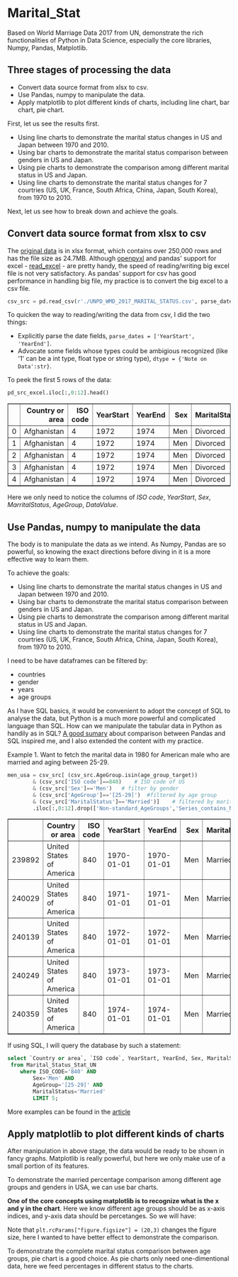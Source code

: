 # Marital_Stat
Based on World Marriage Data 2017 from UN, demonstrate the rich functionalities of Python in Data Science, especially the core libraries, Numpy, Pandas, Matplotlib. 

## Three stages of processing the data
- Convert data source format from xlsx to csv.
- Use Pandas, numpy to manipulate the data. 
- Apply matplotlib to plot different kinds of charts, including line chart, bar chart, pie chart.

First, let us see the results first.
- Using line charts to demonstrate the marital status changes in US and Japan between 1970 and 2010.
- Using bar charts to demonstrate the marital status comparison between genders in US and Japan.
- Using pie charts to demonstrate the comparison among different marital status in US and Japan.
- Using line charts to demonstrate the marital status changes for 7 courtries (US, UK, France, South Africa, China, Japan, South Korea), from 1970 to 2010.

Next, let us see how to break down and achieve the goals.

## Convert data source format from xlsx to csv
The [original data](https://www.un.org/en/development/desa/population/theme/marriage-unions/WMD2017.asp) is in xlsx format, which contains over 250,000 rows and has the file size as 24.7MB. Although [openpyxl](https://openpyxl.readthedocs.io/en/stable/) and pandas' support for excel - [read_excel](https://pandas.pydata.org/pandas-docs/stable/reference/api/pandas.read_excel.html) - are pretty handy, the speed of reading/writing big excel file is not very satisfactory. As pandas' support for csv has good performance in handling big file, my practice is to convert the big excel to a csv file. 

```python
csv_src = pd.read_csv(r'./UNPD_WMD_2017_MARITAL_STATUS.csv', parse_dates = ['YearStart', 'YearEnd'], dtype = {'Note on Data':str})
```

To quicken the way to reading/writing the data from csv, I did the two things:
- Explicitly parse the date fields, `parse_dates = ['YearStart', 'YearEnd']`.
- Advocate some fields whose types could be ambigious recognized (like '1' can be a int type, float type or string type), `dtype = {'Note on Data':str}`.

To peek the first 5 rows of the data:
```python
pd_src_excel.iloc[:,0:12].head()
```

<div>
<style scoped>
    .dataframe tbody tr th:only-of-type {
        vertical-align: middle;
    }

    .dataframe tbody tr th {
        vertical-align: top;
    }

    .dataframe thead th {
        text-align: right;
    }
</style>
<table border="1" class="dataframe">
  <thead>
    <tr style="text-align: right;">
      <th></th>
      <th>Country or area</th>
      <th>ISO code</th>
      <th>YearStart</th>
      <th>YearEnd</th>
      <th>Sex</th>
      <th>MaritalStatus</th>
      <th>Non-standard_AgeGroups</th>
      <th>Series_contains_Non-standard_AgeGroups</th>
      <th>AgeGroup</th>
      <th>AgeStart</th>
      <th>AgeEnd</th>
      <th>DataValue</th>
    </tr>
  </thead>
  <tbody>
    <tr>
      <td>0</td>
      <td>Afghanistan</td>
      <td>4</td>
      <td>1972</td>
      <td>1974</td>
      <td>Men</td>
      <td>Divorced</td>
      <td>NaN</td>
      <td>NaN</td>
      <td>[15-19]</td>
      <td>15</td>
      <td>19</td>
      <td>0.0</td>
    </tr>
    <tr>
      <td>1</td>
      <td>Afghanistan</td>
      <td>4</td>
      <td>1972</td>
      <td>1974</td>
      <td>Men</td>
      <td>Divorced</td>
      <td>NaN</td>
      <td>NaN</td>
      <td>[20-24]</td>
      <td>20</td>
      <td>24</td>
      <td>0.0</td>
    </tr>
    <tr>
      <td>2</td>
      <td>Afghanistan</td>
      <td>4</td>
      <td>1972</td>
      <td>1974</td>
      <td>Men</td>
      <td>Divorced</td>
      <td>NaN</td>
      <td>NaN</td>
      <td>[25-29]</td>
      <td>25</td>
      <td>29</td>
      <td>0.0</td>
    </tr>
    <tr>
      <td>3</td>
      <td>Afghanistan</td>
      <td>4</td>
      <td>1972</td>
      <td>1974</td>
      <td>Men</td>
      <td>Divorced</td>
      <td>NaN</td>
      <td>NaN</td>
      <td>[30-34]</td>
      <td>30</td>
      <td>34</td>
      <td>0.2</td>
    </tr>
    <tr>
      <td>4</td>
      <td>Afghanistan</td>
      <td>4</td>
      <td>1972</td>
      <td>1974</td>
      <td>Men</td>
      <td>Divorced</td>
      <td>NaN</td>
      <td>NaN</td>
      <td>[35-39]</td>
      <td>35</td>
      <td>39</td>
      <td>0.1</td>
    </tr>
  </tbody>
</table>
</div>

Here we only need to notice the columns of *ISO code*, *YearStart*, *Sex*, *MarritalStatus*, *AgeGroup*, *DataValue*.
 
## Use Pandas, numpy to manipulate the data
The body is to manipulate the data as we intend. As Numpy, Pandas are so powerful, so knowing the exact directions before diving in it is a more effective way to learn them.

To achieve the goals:
- Using line charts to demonstrate the marital status changes in US and Japan between 1970 and 2010.
- Using bar charts to demonstrate the marital status comparison between genders in US and Japan.
- Using pie charts to demonstrate the comparison among different marital status in US and Japan.
- Using line charts to demonstrate the marital status changes for 7 courtries (US, UK, France, South Africa, China, Japan, South Korea), from 1970 to 2010.

I need to be have dataframes can be filtered by:
- countries
- gender
- years
- age groups

As I have SQL basics, it would be convenient to adopt the concept of SQL to analyse the data, but Python is a much more powerful and complicated language than SQL. How can we manipulate the tabular data in Python as handily as in SQL? [A good sumary](https://pandas.pydata.org/pandas-docs/stable/getting_started/comparison/comparison_with_sql.html) about comparison between Pandas and SQL inspired me, and I also extended the content with my practice.

Example 1. Want to fetch the marital data in 1980 for American male who are married and aging between 25-29.

```Python
men_usa = csv_src[ (csv_src.AgeGroup.isin(age_group_target))
        & (csv_src['ISO code']==840)    # ISO code of US
        & (csv_src['Sex']=='Men')   # filter by gender
        & (csv_src['AgeGroup']=='[25-29]')  #filtered by age group
        & (csv_src['MaritalStatus']=='Married')]    # filtered by marital status
        .iloc[:,0:12].drop(['Non-standard_AgeGroups','Series_contains_Non-standard_AgeGroups'], axis=1) # trim the shown columns
```
<div>
<style scoped>
    .dataframe tbody tr th:only-of-type {
        vertical-align: middle;
    }

    .dataframe tbody tr th {
        vertical-align: top;
    }

    .dataframe thead th {
        text-align: right;
    }
</style>
<table border="1" class="dataframe">
  <thead>
    <tr style="text-align: right;">
      <th></th>
      <th>Country or area</th>
      <th>ISO code</th>
      <th>YearStart</th>
      <th>YearEnd</th>
      <th>Sex</th>
      <th>MaritalStatus</th>
      <th>AgeGroup</th>
      <th>AgeStart</th>
      <th>AgeEnd</th>
      <th>DataValue</th>
    </tr>
  </thead>
  <tbody>
    <tr>
      <td>239892</td>
      <td>United States of America</td>
      <td>840</td>
      <td>1970-01-01</td>
      <td>1970-01-01</td>
      <td>Men</td>
      <td>Married</td>
      <td>[25-29]</td>
      <td>25</td>
      <td>29</td>
      <td>75.24</td>
    </tr>
    <tr>
      <td>240029</td>
      <td>United States of America</td>
      <td>840</td>
      <td>1971-01-01</td>
      <td>1971-01-01</td>
      <td>Men</td>
      <td>Married</td>
      <td>[25-29]</td>
      <td>25</td>
      <td>29</td>
      <td>73.32</td>
    </tr>
    <tr>
      <td>240139</td>
      <td>United States of America</td>
      <td>840</td>
      <td>1972-01-01</td>
      <td>1972-01-01</td>
      <td>Men</td>
      <td>Married</td>
      <td>[25-29]</td>
      <td>25</td>
      <td>29</td>
      <td>76.07</td>
    </tr>
    <tr>
      <td>240249</td>
      <td>United States of America</td>
      <td>840</td>
      <td>1973-01-01</td>
      <td>1973-01-01</td>
      <td>Men</td>
      <td>Married</td>
      <td>[25-29]</td>
      <td>25</td>
      <td>29</td>
      <td>73.14</td>
    </tr>
    <tr>
      <td>240359</td>
      <td>United States of America</td>
      <td>840</td>
      <td>1974-01-01</td>
      <td>1974-01-01</td>
      <td>Men</td>
      <td>Married</td>
      <td>[25-29]</td>
      <td>25</td>
      <td>29</td>
      <td>71.32</td>
    </tr>
  </tbody>
</table>
</div>

If using SQL, I will query the database by such a statement:
```SQL
select `Country or area`, `ISO code`, YearStart, YearEnd, Sex, MaritalStatus, AgeGroup, AgeStart, AgeEnd, DataValue
 from Marital_Status_Stat_UN 
    where ISO_CODE='840' AND
        Sex='Men' AND
        AgeGroup='[25-29]' AND
        MaritalStatus='Married'
        LIMIT 5;
```

More examples can be found in the [article](https://pandas.pydata.org/pandas-docs/stable/getting_started/comparison/comparison_with_sql.html)

## Apply matplotlib to plot different kinds of charts

After manipulation in above stage, the data would be ready to be shown in fancy graphs. Matplotlib is really powerful, but here we only make use of a small portion of its features.

To demonstrate the married percentage comparison among different age groups and genders in USA, we can use bar charts.

**One of the core concepts using matplotlib is to recognize what is the x and y in the chart**. Here we know different age groups should be as x-axis indices, and y-axis data should be percetanges. So we will have:


Note that `plt.rcParams["figure.figsize"] = (20,3)` changes the figure size, here I wanted to have better effect to demonstrate the comparison.

To demonstrate the complete marital status comparison between age groups, pie chart is a good choice. As pie charts only need one-dimentional data, here we feed percentages in different status to the charts.
